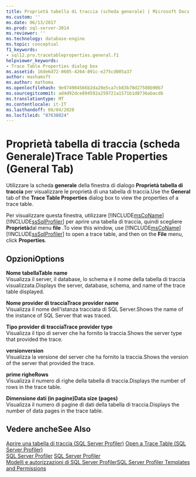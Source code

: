 ```yaml
---
title: Proprietà tabella di traccia (scheda generale) | Microsoft Docs
ms.custom: ''
ms.date: 06/13/2017
ms.prod: sql-server-2014
ms.reviewer: ''
ms.technology: database-engine
ms.topic: conceptual
f1_keywords:
- sql12.pro.tracetableproperties.general.f1
helpviewer_keywords:
- Trace Table Properties dialog box
ms.assetid: 16de6d72-0605-4264-891c-e275cd005a37
author: mashamsft
ms.author: mathoma
ms.openlocfilehash: 9e974904566b2da20e5ca7cb83b70d27508b90b7
ms.sourcegitcommit: ad4d92dce894592a259721a1571b1d8736abacdb
ms.translationtype: MT
ms.contentlocale: it-IT
ms.lasthandoff: 08/04/2020
ms.locfileid: "87638024"
---
```

# <a name="trace-table-properties-general-tab"></a><span data-ttu-id="08c78-102">Proprietà tabella di traccia (scheda Generale)</span><span class="sxs-lookup"><span data-stu-id="08c78-102">Trace Table Properties (General Tab)</span></span>
  <span data-ttu-id="08c78-103">Utilizzare la scheda **generale** della finestra di dialogo **Proprietà tabella di traccia** per visualizzare le proprietà di una tabella di traccia.</span><span class="sxs-lookup"><span data-stu-id="08c78-103">Use the **General** tab of the **Trace Table Properties** dialog box to view the properties of a trace table.</span></span>  
  
 <span data-ttu-id="08c78-104">Per visualizzare questa finestra, utilizzare [!INCLUDE[msCoName](../includes/msconame-md.md)] [!INCLUDE[ssSqlProfiler](../includes/sssqlprofiler-md.md)] per aprire una tabella di traccia, quindi scegliere **Proprietà**dal menu **file** .</span><span class="sxs-lookup"><span data-stu-id="08c78-104">To view this window, use [!INCLUDE[msCoName](../includes/msconame-md.md)] [!INCLUDE[ssSqlProfiler](../includes/sssqlprofiler-md.md)] to open a trace table, and then on the **File** menu, click **Properties**.</span></span>  
  
## <a name="options"></a><span data-ttu-id="08c78-105">Opzioni</span><span class="sxs-lookup"><span data-stu-id="08c78-105">Options</span></span>  
 <span data-ttu-id="08c78-106">**Nome tabella**</span><span class="sxs-lookup"><span data-stu-id="08c78-106">**Table name**</span></span>  
 <span data-ttu-id="08c78-107">Visualizza il server, il database, lo schema e il nome della tabella di traccia visualizzata.</span><span class="sxs-lookup"><span data-stu-id="08c78-107">Displays the server, database, schema, and name of the trace table displayed.</span></span>  
  
 <span data-ttu-id="08c78-108">**Nome provider di traccia**</span><span class="sxs-lookup"><span data-stu-id="08c78-108">**Trace provider name**</span></span>  
 <span data-ttu-id="08c78-109">Visualizza il nome dell'istanza tracciata di SQL Server.</span><span class="sxs-lookup"><span data-stu-id="08c78-109">Shows the name of the instance of SQL Server that was traced.</span></span>  
  
 <span data-ttu-id="08c78-110">**Tipo provider di traccia**</span><span class="sxs-lookup"><span data-stu-id="08c78-110">**Trace provider type**</span></span>  
 <span data-ttu-id="08c78-111">Visualizza il tipo di server che ha fornito la traccia.</span><span class="sxs-lookup"><span data-stu-id="08c78-111">Shows the server type that provided the trace.</span></span>  
  
 <span data-ttu-id="08c78-112">**version**</span><span class="sxs-lookup"><span data-stu-id="08c78-112">**version**</span></span>  
 <span data-ttu-id="08c78-113">Visualizza la versione del server che ha fornito la traccia.</span><span class="sxs-lookup"><span data-stu-id="08c78-113">Shows the version of the server that provided the trace.</span></span>  
  
 <span data-ttu-id="08c78-114">**prime righe**</span><span class="sxs-lookup"><span data-stu-id="08c78-114">**Rows**</span></span>  
 <span data-ttu-id="08c78-115">Visualizza il numero di righe della tabella di traccia.</span><span class="sxs-lookup"><span data-stu-id="08c78-115">Displays the number of rows in the trace table.</span></span>  
  
 <span data-ttu-id="08c78-116">**Dimensione dati (in pagine)**</span><span class="sxs-lookup"><span data-stu-id="08c78-116">**Data size (pages)**</span></span>  
 <span data-ttu-id="08c78-117">Visualizza il numero di pagine di dati della tabella di traccia.</span><span class="sxs-lookup"><span data-stu-id="08c78-117">Displays the number of data pages in the trace table.</span></span>  
  
## <a name="see-also"></a><span data-ttu-id="08c78-118">Vedere anche</span><span class="sxs-lookup"><span data-stu-id="08c78-118">See Also</span></span>  
 <span data-ttu-id="08c78-119">[Aprire una tabella di traccia &#40;SQL Server Profiler&#41;](../tools/sql-server-profiler/open-a-trace-table-sql-server-profiler.md) </span><span class="sxs-lookup"><span data-stu-id="08c78-119">[Open a Trace Table &#40;SQL Server Profiler&#41;](../tools/sql-server-profiler/open-a-trace-table-sql-server-profiler.md) </span></span>  
 <span data-ttu-id="08c78-120">[SQL Server Profiler](../tools/sql-server-profiler/sql-server-profiler.md) </span><span class="sxs-lookup"><span data-stu-id="08c78-120">[SQL Server Profiler](../tools/sql-server-profiler/sql-server-profiler.md) </span></span>  
 [<span data-ttu-id="08c78-121">Modelli e autorizzazioni di SQL Server Profiler</span><span class="sxs-lookup"><span data-stu-id="08c78-121">SQL Server Profiler Templates and Permissions</span></span>](../tools/sql-server-profiler/sql-server-profiler-templates-and-permissions.md)  
  
  
